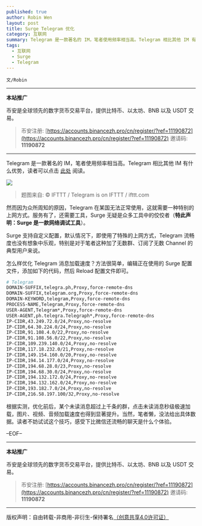 ```yaml
---
published: true
author: Robin Wen
layout: post
title: Surge Telegram 优化
category: 互联网
summary: Telegram 是一款著名的 IM，笔者使用频率相当高。Telegram 相比其他 IM 有什么优势，读者可以点击此处阅读。怎么样优化 Telegram 消息加载速度？方法很简单，编辑正在使用的 Surge 配置文件，添加如下的代码，然后 Reload 配置文件即可。根据实测，优化前后，某个未读消息超过上千条的群，点击未读消息秒级极速加载，图片、视频、音频加载速度也得到显著提升。当然，笔者懒，没法给出具体数据。读者不妨试试这个技巧，感受下比微信还流畅的聊天是什么个体验。
tags:
  - 互联网
  - Surge
  - Telegram
---
```


`文/Robin`

***

**本站推广**

币安是全球领先的数字货币交易平台，提供比特币、以太坊、BNB 以及 USDT 交易。

> 币安注册: [https://accounts.binancezh.pro/cn/register/?ref=11190872](https://accounts.binancezh.pro/cn/register/?ref=11190872)
> 邀请码: **11190872**

***

Telegram 是一款著名的 IM，笔者使用频率相当高。Telegram 相比其他 IM 有什么优势，读者可以点击 [此处](https://telegram.org/faq) 阅读。

![](https://cdn.dbarobin.com/2efMSBS.png)

> 题图来自: © IFTTT / Telegram is on IFTTT / ifttt.com

然而因为众所周知的原因，Telegram 在某国无法正常使用，这就需要一种特别的上网方式。服务有了，还需要工具，Surge 无疑是众多工具中的佼佼者（**特此声明：Surge 是一款网络调试工具**）。

Surge 支持自定义配置，默认情况下，即使用了特殊的上网方式，Telegram 流畅度也没有想象中乐观，特别是对于笔者这种加了无数群、订阅了无数 Channel 的典型用户来说。

怎么样优化 Telegram 消息加载速度？方法很简单，编辑正在使用的 Surge 配置文件，添加如下的代码，然后 Reload 配置文件即可。

``` bash
# Telegram
DOMAIN-SUFFIX,telegra.ph,Proxy,force-remote-dns
DOMAIN-SUFFIX,telegram.org,Proxy,force-remote-dns
DOMAIN-KEYWORD,telegram,Proxy,force-remote-dns
PROCESS-NAME,Telegram,Proxy,force-remote-dns
USER-AGENT,Telegram*,Proxy,force-remote-dns
USER-AGENT,ph.telegra.Telegraph*,Proxy,force-remote-dns
IP-CIDR,43.249.72.0/24,Proxy,no-resolve
IP-CIDR,64.30.224.0/24,Proxy,no-resolve
IP-CIDR,91.108.4.0/22,Proxy,no-resolve
IP-CIDR,91.108.56.0/22,Proxy,no-resolve
IP-CIDR,109.239.140.0/24,Proxy,no-resolve
IP-CIDR,117.18.232.0/21,Proxy,no-resolve
IP-CIDR,149.154.160.0/20,Proxy,no-resolve
IP-CIDR,194.14.177.0/24,Proxy,no-resolve
IP-CIDR,194.68.28.0/23,Proxy,no-resolve
IP-CIDR,194.68.30.0/24,Proxy,no-resolve
IP-CIDR,194.132.172.0/24,Proxy,no-resolve
IP-CIDR,194.132.162.0/24,Proxy,no-resolve
IP-CIDR,193.182.7.0/24,Proxy,no-resolve
IP-CIDR,216.58.197.100/32,Proxy,no-resolve
```

根据实测，优化前后，某个未读消息超过上千条的群，点击未读消息秒级极速加载，图片、视频、音频加载速度也得到显著提升。当然，笔者懒，没法给出具体数据。读者不妨试试这个技巧，感受下比微信还流畅的聊天是什么个体验。

–EOF–

***

**本站推广**

币安是全球领先的数字货币交易平台，提供比特币、以太坊、BNB 以及 USDT 交易。

> 币安注册: [https://accounts.binancezh.pro/cn/register/?ref=11190872](https://accounts.binancezh.pro/cn/register/?ref=11190872)
> 邀请码: **11190872**

***

版权声明：自由转载-非商用-非衍生-保持署名<a href="http://creativecommons.org/licenses/by-nc-nd/4.0/deed.zh" target="_blank">（创意共享4.0许可证）</a>
